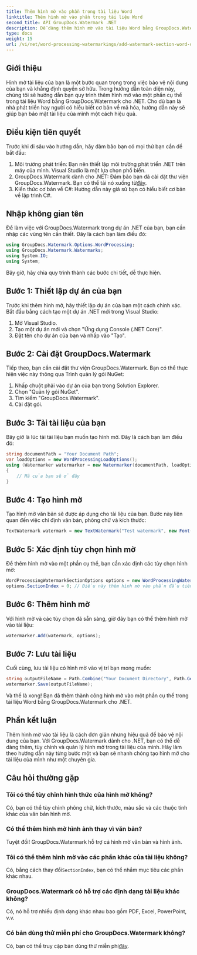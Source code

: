 ```yaml
---
title: Thêm hình mờ vào phần trong tài liệu Word
linktitle: Thêm hình mờ vào phần trong tài liệu Word
second_title: API GroupDocs.Watermark .NET
description: Dễ dàng thêm hình mờ vào tài liệu Word bằng GroupDocs.Watermark cho .NET. Bảo vệ nội dung của bạn với hướng dẫn đơn giản này.
type: docs
weight: 15
url: /vi/net/word-processing-watermarkings/add-watermark-section-word-docs/
---
```

## Giới thiệu
Hình mờ tài liệu của bạn là một bước quan trọng trong việc bảo vệ nội dung của bạn và khẳng định quyền sở hữu. Trong hướng dẫn toàn diện này, chúng tôi sẽ hướng dẫn bạn quy trình thêm hình mờ vào một phần cụ thể trong tài liệu Word bằng GroupDocs.Watermark cho .NET. Cho dù bạn là nhà phát triển hay người có hiểu biết cơ bản về mã hóa, hướng dẫn này sẽ giúp bạn bảo mật tài liệu của mình một cách hiệu quả.
## Điều kiện tiên quyết
Trước khi đi sâu vào hướng dẫn, hãy đảm bảo bạn có mọi thứ bạn cần để bắt đầu:
1. Môi trường phát triển: Bạn nên thiết lập môi trường phát triển .NET trên máy của mình. Visual Studio là một lựa chọn phổ biến.
2.  GroupDocs.Watermark dành cho .NET: Đảm bảo bạn đã cài đặt thư viện GroupDocs.Watermark. Bạn có thể tải nó xuống từ[đây](https://releases.groupdocs.com/Watermark/net/).
3. Kiến thức cơ bản về C#: Hướng dẫn này giả sử bạn có hiểu biết cơ bản về lập trình C#.
## Nhập không gian tên
Để làm việc với GroupDocs.Watermark trong dự án .NET của bạn, bạn cần nhập các vùng tên cần thiết. Đây là cách bạn làm điều đó:
```csharp
using GroupDocs.Watermark.Options.WordProcessing;
using GroupDocs.Watermark.Watermarks;
using System.IO;
using System;
```
Bây giờ, hãy chia quy trình thành các bước chi tiết, dễ thực hiện.
## Bước 1: Thiết lập dự án của bạn
Trước khi thêm hình mờ, hãy thiết lập dự án của bạn một cách chính xác. Bắt đầu bằng cách tạo một dự án .NET mới trong Visual Studio:
1. Mở Visual Studio.
2. Tạo một dự án mới và chọn "Ứng dụng Console (.NET Core)".
3. Đặt tên cho dự án của bạn và nhấp vào "Tạo".
## Bước 2: Cài đặt GroupDocs.Watermark
Tiếp theo, bạn cần cài đặt thư viện GroupDocs.Watermark. Bạn có thể thực hiện việc này thông qua Trình quản lý gói NuGet:
1. Nhấp chuột phải vào dự án của bạn trong Solution Explorer.
2. Chọn "Quản lý gói NuGet".
3. Tìm kiếm "GroupDocs.Watermark".
4. Cài đặt gói.
## Bước 3: Tải tài liệu của bạn
Bây giờ là lúc tải tài liệu bạn muốn tạo hình mờ. Đây là cách bạn làm điều đó:
```csharp
string documentPath = "Your Document Path";
var loadOptions = new WordProcessingLoadOptions();
using (Watermarker watermarker = new Watermarker(documentPath, loadOptions))
{
    // Mã của bạn sẽ ở đây
}
```
## Bước 4: Tạo hình mờ
Tạo hình mờ văn bản sẽ được áp dụng cho tài liệu của bạn. Bước này liên quan đến việc chỉ định văn bản, phông chữ và kích thước:
```csharp
TextWatermark watermark = new TextWatermark("Test watermark", new Font("Arial", 19));
```
## Bước 5: Xác định tùy chọn hình mờ
Để thêm hình mờ vào một phần cụ thể, bạn cần xác định các tùy chọn hình mờ:
```csharp
WordProcessingWatermarkSectionOptions options = new WordProcessingWatermarkSectionOptions();
options.SectionIndex = 0; // Điều này thêm hình mờ vào phần đầu tiên
```
## Bước 6: Thêm hình mờ
Với hình mờ và các tùy chọn đã sẵn sàng, giờ đây bạn có thể thêm hình mờ vào tài liệu:
```csharp
watermarker.Add(watermark, options);
```
## Bước 7: Lưu tài liệu
Cuối cùng, lưu tài liệu có hình mờ vào vị trí bạn mong muốn:
```csharp
string outputFileName = Path.Combine("Your Document Directory", Path.GetFileName(documentPath));
watermarker.Save(outputFileName);
```
Và thế là xong! Bạn đã thêm thành công hình mờ vào một phần cụ thể trong tài liệu Word bằng GroupDocs.Watermark cho .NET.
## Phần kết luận
Thêm hình mờ vào tài liệu là cách đơn giản nhưng hiệu quả để bảo vệ nội dung của bạn. Với GroupDocs.Watermark dành cho .NET, bạn có thể dễ dàng thêm, tùy chỉnh và quản lý hình mờ trong tài liệu của mình. Hãy làm theo hướng dẫn này từng bước một và bạn sẽ nhanh chóng tạo hình mờ cho tài liệu của mình như một chuyên gia.
## Câu hỏi thường gặp
### Tôi có thể tùy chỉnh hình thức của hình mờ không?
Có, bạn có thể tùy chỉnh phông chữ, kích thước, màu sắc và các thuộc tính khác của văn bản hình mờ.
### Có thể thêm hình mờ hình ảnh thay vì văn bản?
Tuyệt đối! GroupDocs.Watermark hỗ trợ cả hình mờ văn bản và hình ảnh.
### Tôi có thể thêm hình mờ vào các phần khác của tài liệu không?
 Có, bằng cách thay đổi`SectionIndex`, bạn có thể nhắm mục tiêu các phần khác nhau.
### GroupDocs.Watermark có hỗ trợ các định dạng tài liệu khác không?
Có, nó hỗ trợ nhiều định dạng khác nhau bao gồm PDF, Excel, PowerPoint, v.v.
### Có bản dùng thử miễn phí cho GroupDocs.Watermark không?
 Có, bạn có thể truy cập bản dùng thử miễn phí[đây](https://releases.groupdocs.com/).